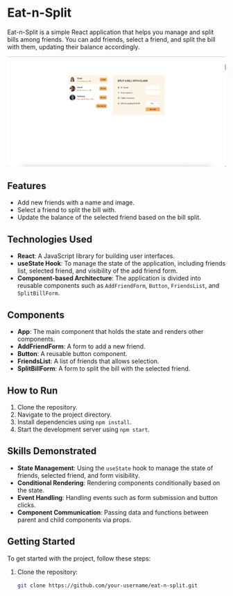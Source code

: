 # Eat-n-Split

Eat-n-Split is a simple React application that helps you manage and split bills among friends. You can add friends, select a friend, and split the bill with them, updating their balance accordingly.

![alt text](image.png)

## Features

- Add new friends with a name and image.
- Select a friend to split the bill with.
- Update the balance of the selected friend based on the bill split.

## Technologies Used

- **React**: A JavaScript library for building user interfaces.
- **useState Hook**: To manage the state of the application, including friends list, selected friend, and visibility of the add friend form.
- **Component-based Architecture**: The application is divided into reusable components such as `AddFriendForm`, `Button`, `FriendsList`, and `SplitBillForm`.

## Components

- **App**: The main component that holds the state and renders other components.
- **AddFriendForm**: A form to add a new friend.
- **Button**: A reusable button component.
- **FriendsList**: A list of friends that allows selection.
- **SplitBillForm**: A form to split the bill with the selected friend.

## How to Run

1. Clone the repository.
2. Navigate to the project directory.
3. Install dependencies using `npm install`.
4. Start the development server using `npm start`.

## Skills Demonstrated

- **State Management**: Using the `useState` hook to manage the state of friends, selected friend, and form visibility.
- **Conditional Rendering**: Rendering components conditionally based on the state.
- **Event Handling**: Handling events such as form submission and button clicks.
- **Component Communication**: Passing data and functions between parent and child components via props.

## Getting Started

To get started with the project, follow these steps:

1. Clone the repository:
   ```bash
   git clone https://github.com/your-username/eat-n-split.git
   ```
